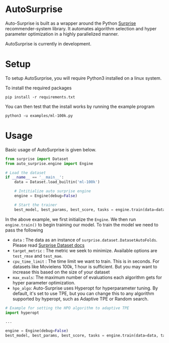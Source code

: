 # AutoSurprise

Auto-Surprise is built as a wrapper around the Python [Surprise](https://surprise.readthedocs.io/en/stable/index.html) recommender-system library. It automates algorithm selection and hyper parameter optimization in a highly parallelized manner.

AutoSurprise is currently in development.

# Setup

To setup AutoSurprise, you will require Python3 installed on a linux system.

To install the required packages

```
pip install -r requirements.txt
```

You can then test that the install works by running the example program

```
python3 -u examples/ml-100k.py
```

# Usage

Basic usage of AutoSurprise is given below.

```python
from surprise import Dataset
from auto_surprise.engine import Engine

# Load the dataset
if __name__ == '__main__':
    data = Dataset.load_builtin('ml-100k')

    # Intitialize auto surprise engine
    engine = Engine(debug=False)

    # Start the trainer
    best_model, best_params, best_score, tasks = engine.train(data=data, target_metric='test_rmse', cpu_time_limit=720, max_evals=100)
```

In the above example, we first initialize the `Engine`. We then run `engine.train()` to begin training our model. To train the model we need to pass the following

- `data` : The data as an instance of `surprise.dataset.DatasetAutoFolds`. Please read [Surprise Dataset docs](https://surprise.readthedocs.io/en/stable/dataset.html)
- `target_metric` : The metric we seek to minimize. Available options are `test_rmse` and `test_mae`.
- `cpu_time_limit` : The time limit we want to train. This is in seconds. For datasets like Movielens 100k, 1 hour is sufficient. But you may want to increase this based on the size of your dataset
- `max_evals`: The maximum number of evaluations each algorithm gets for hyper parameter optimization.
- `hpo_algo`: Auto-Surprise uses Hyperopt for hyperparameter tuning. By default, it's set to use TPE, but you can change this to any algorithm supported by hyperopt, such as Adaptive TPE or Random search. 

```python
# Example for setting the HPO algorithm to adaptive TPE
import hyperopt

...

engine = Engine(debug=False)
best_model, best_params, best_score, tasks = engine.train(data=data, target_metric='test_rmse', cpu_time_limit=720, max_evals=100, hpo_algo=hyperopt.atpe.suggest)
```
